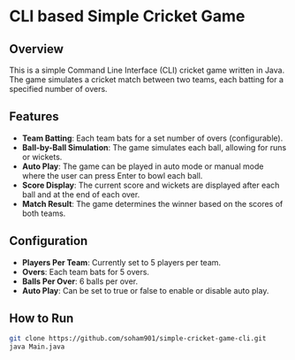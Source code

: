 # CLI based Simple Cricket Game

## Overview
This is a simple Command Line Interface (CLI) cricket game written in Java. The game simulates a cricket match between two teams, each batting for a specified number of overs.

## Features

- **Team Batting**: Each team bats for a set number of overs (configurable).
- **Ball-by-Ball Simulation**: The game simulates each ball, allowing for runs or wickets.
- **Auto Play**: The game can be played in auto mode or manual mode where the user can press Enter to bowl each ball.
- **Score Display**: The current score and wickets are displayed after each ball and at the end of each over.
- **Match Result**: The game determines the winner based on the scores of both teams.

## Configuration

- **Players Per Team**: Currently set to 5 players per team.
- **Overs**: Each team bats for 5 overs.
- **Balls Per Over**: 6 balls per over.
- **Auto Play**: Can be set to true or false to enable or disable auto play.

## How to Run

   ```bash
   git clone https://github.com/soham901/simple-cricket-game-cli.git
   java Main.java
   ```
